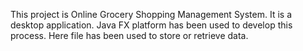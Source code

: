 This project is Online Grocery Shopping Management System. It is a desktop application. Java FX platform has been used to develop this process.
Here file has been used to store or retrieve data.